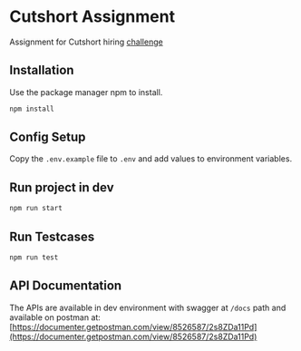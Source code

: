 # Cutshort Assignment

Assignment for Cutshort hiring [challenge](https://docs.google.com/document/d/1FlzOvrGN1nuDrg0Oa28iPCuVE_w0EMB8ki599UKeLf8)

## Installation

Use the package manager npm to install.

```bash
npm install
```

## Config Setup

Copy the `.env.example` file to `.env` and add values to environment variables.


## Run project in dev

```bash
npm run start
```

## Run Testcases
```bash
npm run test
```

## API Documentation
The APIs are available in dev environment with swagger at `/docs` path and available on postman at: [https://documenter.getpostman.com/view/8526587/2s8ZDa11Pd](https://documenter.getpostman.com/view/8526587/2s8ZDa11Pd)